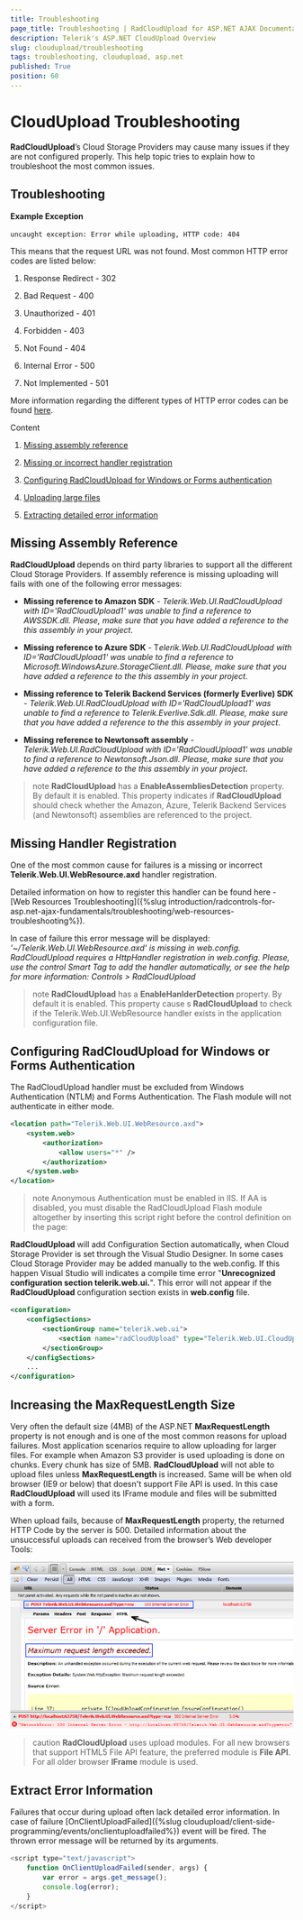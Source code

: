 ```yaml
---
title: Troubleshooting
page_title: Troubleshooting | RadCloudUpload for ASP.NET AJAX Documentation
description: Telerik's ASP.NET CloudUpload Overview
slug: cloudupload/troubleshooting
tags: troubleshooting, cloudupload, asp.net
published: True
position: 60
---
```


# CloudUpload Troubleshooting

**RadCloudUpload**’s Cloud Storage Providers may cause many issues if they are not configured properly. This help topic tries to explain how to troubleshoot the most common issues.

## Troubleshooting

**Example Exception**

`uncaught exception: Error while uploading, HTTP code: 404`

This means that the request URL was not found. Most common HTTP error codes are listed below:


1. Response Redirect - 302

1. Bad Request - 400

1. Unauthorized - 401

1. Forbidden - 403

1. Not Found - 404

1. Internal Error - 500

1. Not Implemented - 501


More information regarding the different types of HTTP error codes can be found [here](http://www.w3.org/Protocols/rfc2616/rfc2616-sec10.html).

Content


1. [Missing assembly reference](#missing-assembly-reference) 

1. [Missing or incorrect handler registration](#missing-handler-registration) 

1. [Configuring RadCloudUpload for Windows or Forms authentication](#configuring-radcloudupload-for-windows-or-forms-authentication) 

1. [Uploading large files](#increasing-the-maxrequestlength-size) 

1. [Extracting detailed error information](#extract-error-information)


## Missing Assembly Reference

**RadCloudUpload** depends on third party libraries to support all the different Cloud Storage Providers. If assembly reference is missing uploading will fails with one of the following error messages: 


* **Missing reference to Amazon SDK** -  *Telerik.Web.UI.RadCloudUpload with ID='RadCloudUpload1' was unable to find a reference to AWSSDK.dll. Please, make sure that you have added a reference to the this assembly in your project*. 


* **Missing reference to Azure SDK** -  T*elerik.Web.UI.RadCloudUpload with ID='RadCloudUpload1' was unable to find a reference to Microsoft.WindowsAzure.StorageClient.dll. Please, make sure that you have added a reference to the this assembly in your project*. 


* **Missing reference to Telerik Backend Services (formerly Everlive) SDK** -  *Telerik.Web.UI.RadCloudUpload with ID='RadCloudUpload1' was unable to find a reference to Telerik.Everlive.Sdk.dll. Please, make sure that you have added a reference to the this assembly in your project*. 


* **Missing reference to Newtonsoft assembly** -  *Telerik.Web.UI.RadCloudUpload with ID='RadCloudUpload1' was unable to find a reference to Newtonsoft.Json.dll. Please, make sure that you have added a reference to the this assembly in your project*.

>note **RadCloudUpload** has a **EnableAssembliesDetection** property. By default it is enabled. This property indicates if **RadCloudUpload** should check whether the Amazon, Azure, Telerik Backend Services (and Newtonsoft) assemblies are referenced to the project.

## Missing Handler Registration

One of the most common cause for failures is a missing or incorrect **Telerik.Web.UI.WebResource.axd** handler registration. 

 Detailed information on how to register this handler can be found here - [Web Resources Troubleshooting]({%slug introduction/radcontrols-for-asp.net-ajax-fundamentals/troubleshooting/web-resources-troubleshooting%}).

In case of failure this error message will be displayed: *'~/Telerik.Web.UI.WebResource.axd' is missing in web.config. RadCloudUpload requires a HttpHandler registration in web.config. Please, use the control Smart Tag to add the handler automatically, or see the help for more information: Controls > RadCloudUpload*

>note **RadCloudUpload** has a **EnableHanlderDetection** property. By default it is enabled. This property cause s **RadCloudUpload** to check if the Telerik.Web.UI.WebResource handler exists in the application configuration file.

## Configuring RadCloudUpload for Windows or Forms Authentication

The RadCloudUpload handler must be excluded from Windows Authentication (NTLM) and Forms Authentication. The Flash module will not authenticate in either mode.

````XML
<location path="Telerik.Web.UI.WebResource.axd">   
    <system.web>       
        <authorization>
            <allow users="*" />       
        </authorization>   
    </system.web>
</location>
````

>note Anonymous Authentication must be enabled in IIS. If AA is disabled, you must disable the RadCloudUpload Flash module altogether by inserting this script right before the control definition on the page:

**RadCloudUpload** will add Configuration Section automatically, when Cloud Storage Provider is set through the Visual Studio Designer. In some cases Cloud Storage Provider may be added manually to the web.config. If this happen Visual Studio will indicates a compile time error "**Unrecognized configuration section telerik.web.ui.**". This error will not appear if the **RadCloudUpload** configuration section exists in **web.config** file.

````XML
<configuration>
    <configSections>
        <sectionGroup name="telerik.web.ui">
            <section name="radCloudUpload" type="Telerik.Web.UI.CloudUploadConfigurationSection" allowDefinition="MachineToApplication" requirePermission="false" />
        </sectionGroup>
    </configSections>
    ...
</configuration>
````


## Increasing the MaxRequestLength Size

Very often the default size (4MB) of the ASP.NET **MaxRequestLength** property is not enough and is one of the most common reasons for upload failures. Most application scenarios require to allow uploading for larger files. For example when Amazon S3 provider is used uploading is done on chunks. Every chunk has size of 5MB. **RadCloudUpload** will not able to upload files unless **MaxRequestLength** is increased. Same will be when old browser (IE9 or below) that doesn't support File API is used. In this case **RadCloudUpload** will used its IFrame module and files will be submitted with a form. 

 When upload fails, because of **MaxRequestLength** property, the returned HTTP Code by the server is 500. Detailed information about the unsuccessful uploads can received from the browser’s Web developer Tools:

![maximum request length exceeded request screenshot](images/cloudupload-maxrequestexceeded.png)

>caution **RadCloudUpload** uses upload modules. For all new browsers that support HTML5 File API feature, the preferred module is **File API**. For all older browser **IFrame** module is used.

## Extract Error Information

Failures that occur during upload often lack detailed error information. In case of failure [OnClientUploadFailed]({%slug cloudupload/client-side-programming/events/onclientuploadfailed%}) event will be fired. The thrown error message will be returned by its arguments.

````JavaScript
<script type="text/javascript">
    function OnClientUploadFailed(sender, args) {
        var error = args.get_message();
        console.log(error);
    }
</script>
````

